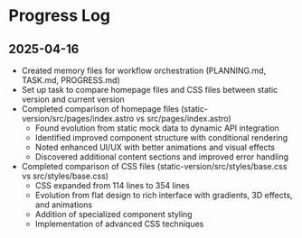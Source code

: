# Progress Log

## 2025-04-16
- Created memory files for workflow orchestration (PLANNING.md, TASK.md, PROGRESS.md)
- Set up task to compare homepage files and CSS files between static version and current version
- Completed comparison of homepage files (static-version/src/pages/index.astro vs src/pages/index.astro)
  - Found evolution from static mock data to dynamic API integration
  - Identified improved component structure with conditional rendering
  - Noted enhanced UI/UX with better animations and visual effects
  - Discovered additional content sections and improved error handling
- Completed comparison of CSS files (static-version/src/styles/base.css vs src/styles/base.css)
  - CSS expanded from 114 lines to 354 lines
  - Evolution from flat design to rich interface with gradients, 3D effects, and animations
  - Addition of specialized component styling
  - Implementation of advanced CSS techniques